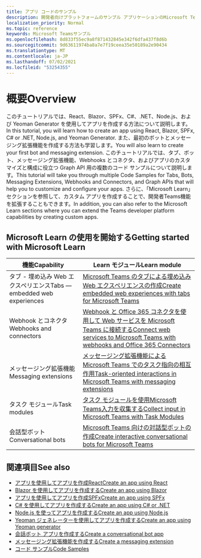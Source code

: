 ```yaml
---
title: アプリ コードのサンプル
description: 開発者向けプラットフォームのサンプル アプリケーションのMicrosoft Teams説明
localization_priority: Normal
ms.topic: reference
keywords: Microsoft Teamsサンプル
ms.openlocfilehash: 8d833f55ec9a8f871432845e342f6dfa437f8d6b
ms.sourcegitcommit: 9d63611974ba8a7e7f19ceea35e50189a2e90434
ms.translationtype: MT
ms.contentlocale: ja-JP
ms.lasthandoff: 07/02/2021
ms.locfileid: "53254355"
---
```

# <a name="overview"></a><span data-ttu-id="09a6c-104">概要</span><span class="sxs-lookup"><span data-stu-id="09a6c-104">Overview</span></span>

<span data-ttu-id="09a6c-105">このチュートリアルでは、React、Blazor、SPFx、C#、.NET、Node.js、および Yeoman Generator を使用してアプリを作成する方法について説明します。</span><span class="sxs-lookup"><span data-stu-id="09a6c-105">In this tutorial, you will learn how to create an app using React, Blazor, SPFx, C# or .NET, Node.js, and Yeoman Generator.</span></span> <span data-ttu-id="09a6c-106">また、最初のボットとメッセージング拡張機能を作成する方法も学習します。</span><span class="sxs-lookup"><span data-stu-id="09a6c-106">You will also learn to create your first bot and messaging extension.</span></span> <span data-ttu-id="09a6c-107">このチュートリアルでは、タブ、ボット、メッセージング拡張機能、Webhooks とコネクタ、およびアプリのカスタマイズと構成に役立つ Graph API 用の複数のコード サンプルについて説明します。</span><span class="sxs-lookup"><span data-stu-id="09a6c-107">This tutorial will take you through multiple Code Samples for Tabs, Bots, Messaging Extensions, Webhooks and Connectors, and Graph APIs that will help you to customize and configure your apps.</span></span> <span data-ttu-id="09a6c-108">さらに、「Microsoft Learn」セクションを参照して、カスタム アプリを作成することで、開発者Teams機能を拡張することもできます。</span><span class="sxs-lookup"><span data-stu-id="09a6c-108">In addition, you can also refer to the Microsoft Learn sections where you can extend the Teams developer platform capabilities by creating custom apps.</span></span>  

## <a name="getting-started-with-microsoft-learn"></a><span data-ttu-id="09a6c-109">Microsoft Learn の使用を開始する</span><span class="sxs-lookup"><span data-stu-id="09a6c-109">Getting started with Microsoft Learn</span></span>

| <span data-ttu-id="09a6c-110">**機能**</span><span class="sxs-lookup"><span data-stu-id="09a6c-110">**Capability**</span></span>| <span data-ttu-id="09a6c-111">**Learn モジュール**</span><span class="sxs-lookup"><span data-stu-id="09a6c-111">**Learn module**</span></span>|
|--------|-------------|
| <span data-ttu-id="09a6c-112">タブ - 埋め込み Web エクスペリエンス</span><span class="sxs-lookup"><span data-stu-id="09a6c-112">Tabs  — embedded web experiences</span></span>  |  [<span data-ttu-id="09a6c-113">Microsoft Teams のタブによる埋め込み Web エクスペリエンスの作成</span><span class="sxs-lookup"><span data-stu-id="09a6c-113">Create embedded web experiences with tabs for Microsoft Teams</span></span>](/learn/modules/embedded-web-experiences/) |
| <span data-ttu-id="09a6c-114">Webhook とコネクタ</span><span class="sxs-lookup"><span data-stu-id="09a6c-114">Webhooks and connectors</span></span>  |  [<span data-ttu-id="09a6c-115">Webhook と Office 365 コネクタを使用して Web サービスを Microsoft Teams に接続する</span><span class="sxs-lookup"><span data-stu-id="09a6c-115">Connect web services to Microsoft Teams with webhooks and Office 365 Connectors</span></span>](/learn/modules/msteams-webhooks-connectors/) |
|<span data-ttu-id="09a6c-116">メッセージング拡張機能</span><span class="sxs-lookup"><span data-stu-id="09a6c-116">Messaging extensions</span></span>  | [<span data-ttu-id="09a6c-117">メッセージング拡張機能による Microsoft Teams でのタスク指向の相互作用</span><span class="sxs-lookup"><span data-stu-id="09a6c-117">Task-oriented interactions in Microsoft Teams with messaging extensions</span></span>](/learn/modules/msteams-messaging-extensions/)  |
| <span data-ttu-id="09a6c-118">タスク モジュール</span><span class="sxs-lookup"><span data-stu-id="09a6c-118">Task modules</span></span> |  [<span data-ttu-id="09a6c-119">タスク モジュールを使用Microsoft Teams入力を収集する</span><span class="sxs-lookup"><span data-stu-id="09a6c-119">Collect input in Microsoft Teams with Task Modules</span></span>](/learn/modules/msteams-task-modules/) |
| <span data-ttu-id="09a6c-120">会話型ボット</span><span class="sxs-lookup"><span data-stu-id="09a6c-120">Conversational bots</span></span>  | [<span data-ttu-id="09a6c-121">Microsoft Teams 向けの対話型ボットの作成</span><span class="sxs-lookup"><span data-stu-id="09a6c-121">Create interactive conversational bots for Microsoft Teams</span></span>](/learn/modules/msteams-conversation-bots/)  |

## <a name="see-also"></a><span data-ttu-id="09a6c-122">関連項目</span><span class="sxs-lookup"><span data-stu-id="09a6c-122">See also</span></span>

* [<span data-ttu-id="09a6c-123">アプリを使用してアプリを作成React</span><span class="sxs-lookup"><span data-stu-id="09a6c-123">Create an app using React</span></span>](first-app-react.md)
* [<span data-ttu-id="09a6c-124">Blazor を使用してアプリを作成する</span><span class="sxs-lookup"><span data-stu-id="09a6c-124">Create an app using Blazor</span></span>](first-app-blazor.md)
* [<span data-ttu-id="09a6c-125">アプリを使用してアプリを作成SPFx</span><span class="sxs-lookup"><span data-stu-id="09a6c-125">Create an app using SPFx</span></span>](first-app-spfx.md)
* [<span data-ttu-id="09a6c-126">C# を使用してアプリを作成する</span><span class="sxs-lookup"><span data-stu-id="09a6c-126">Create an app using C# or .NET</span></span>](get-started-dotnet-app-studio.md)
* [<span data-ttu-id="09a6c-127">Node.js を使ってアプリを作成する</span><span class="sxs-lookup"><span data-stu-id="09a6c-127">Create an app using Node.js</span></span>](get-started-nodejs-app-studio.md)
* [<span data-ttu-id="09a6c-128">Yeoman ジェネレーターを使用してアプリを作成する</span><span class="sxs-lookup"><span data-stu-id="09a6c-128">Create an app using Yeoman generator</span></span>](get-started-yeoman.md)
* [<span data-ttu-id="09a6c-129">会話ボット アプリを作成する</span><span class="sxs-lookup"><span data-stu-id="09a6c-129">Create a conversational bot app</span></span>](first-app-bot.md)
* [<span data-ttu-id="09a6c-130">メッセージング拡張機能を作成する</span><span class="sxs-lookup"><span data-stu-id="09a6c-130">Create a messaging extension</span></span>](first-message-extension.md)
* [<span data-ttu-id="09a6c-131">コード サンプル</span><span class="sxs-lookup"><span data-stu-id="09a6c-131">Code Samples</span></span>](https://github.com/OfficeDev/Microsoft-Teams-Samples)